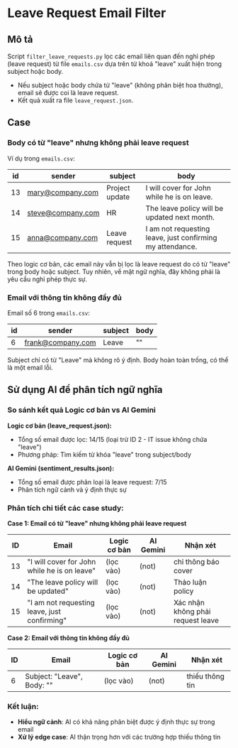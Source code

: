 # Leave Request Email Filter

## Mô tả
Script `filter_leave_requests.py` lọc các email liên quan đến nghỉ phép (leave request) từ file `emails.csv` dựa trên từ khoá "leave" xuất hiện trong subject hoặc body.
- Nếu subject hoặc body chứa từ "leave" (không phân biệt hoa thường), email sẽ được coi là leave request.
- Kết quả xuất ra file `leave_request.json`.


## Case
### Body có từ "leave" nhưng không phải leave request
Ví dụ trong `emails.csv`:

| id  | sender            | subject         | body                                               |
|-----|-------------------|-----------------|----------------------------------------------------|
| 13  | mary@company.com  | Project update  | I will cover for John while he is on leave.        |
| 14  | steve@company.com | HR              | The leave policy will be updated next month.       |
| 15  | anna@company.com  | Leave request   | I am not requesting leave, just confirming my attendance. |

Theo logic cơ bản, các email này vẫn bị lọc là leave request do có từ "leave" trong body hoặc subject. Tuy nhiên, về mặt ngữ nghĩa, đây không phải là yêu cầu nghỉ phép thực sự.


### Email với thông tin không đầy đủ
Email số 6 trong `emails.csv`:

| id  | sender            | subject | body |
|-----|-------------------|---------|------|
| 6   | frank@company.com | Leave   | ""   |

  Subject chỉ có từ "Leave" mà không rõ ý định. Body hoàn toàn trống, có thể là một email lỗi.

## Sử dụng AI để phân tích ngữ nghĩa

### So sánh kết quả Logic cơ bản vs AI Gemini

**Logic cơ bản (leave_request.json):**
- Tổng số email được lọc: 14/15 (loại trừ ID 2 - IT issue không chứa "leave")
- Phương pháp: Tìm kiếm từ khóa "leave" trong subject/body

**AI Gemini (sentiment_results.json):**
- Tổng số email được phân loại là leave request: 7/15
- Phân tích ngữ cảnh và ý định thực sự

### Phân tích chi tiết các case study:

**Case 1: Email có từ "leave" nhưng không phải leave request**

| ID | Email | Logic cơ bản | AI Gemini | Nhận xét |
|----|-------|--------------|-----------|----------|
| 13 | "I will cover for John while he is on leave" |  (lọc vào) |  (not) | chỉ thông báo cover |
| 14 | "The leave policy will be updated" |  (lọc vào) |  (not) | Thảo luận policy |
| 15 | "I am not requesting leave, just confirming" |  (lọc vào) |  (not) | Xác nhận không phải request leave |

**Case 2: Email với thông tin không đầy đủ**

| ID | Email | Logic cơ bản | AI Gemini | Nhận xét |
|----|-------|--------------|-----------|----------|
| 6 | Subject: "Leave", Body: "" |  (lọc vào) |  (not) | thiếu thông tin |

### Kết luận:

- **Hiểu ngữ cảnh**: AI có khả năng phân biệt được ý định thực sự trong email
- **Xử lý edge case**: AI thận trọng hơn với các trường hợp thiếu thông tin
